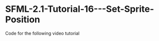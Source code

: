 SFML-2.1-Tutorial-16---Set-Sprite-Position
==========================================

Code for the following video tutorial 
